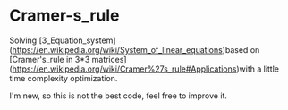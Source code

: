 # Cramer-s_rule
Solving [3_Equation_system] (https://en.wikipedia.org/wiki/System_of_linear_equations)based on [Cramer's_rule in 3*3 matrices] (https://en.wikipedia.org/wiki/Cramer%27s_rule#Applications)with a little time complexity optimization.

I'm new, so this is not the best code, feel free to improve it.
